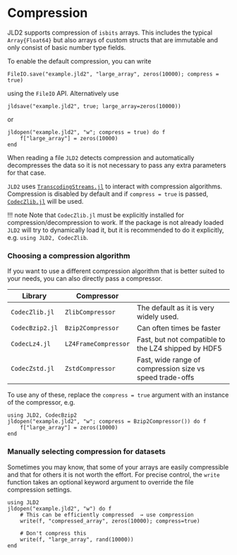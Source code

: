 # Compression

JLD2 supports compression of `isbits` arrays. This includes the typical `Array{Float64}`
but also arrays of custom structs that are immutable and only consist of basic number
type fields.

To enable the default compression, you can write
```
FileIO.save("example.jld2", "large_array", zeros(10000); compress = true)
```
using the `FileIO` API. Alternatively use
```
jldsave("example.jld2", true; large_array=zeros(10000))
```
or
```
jldopen("example.jld2", "w"; compress = true) do f
    f["large_array"] = zeros(10000)
end
```

When reading a file `JLD2` detects compression and automatically decompresses the data
so it is not necessary to pass any extra parameters for that case.

`JLD2` uses [`TranscodingStreams.jl`](https://github.com/JuliaIO/TranscodingStreams.jl)
to interact with compression algorithms. Compression is disabled by
default and if `compress = true` is passed, 
[`CodecZlib.jl`](https://github.com/JuliaIO/CodecZlib.jl) will be used.

!!! note
    Note that `CodecZlib.jl` must be explicitly installed for compression/decompression
    to work. If the package is not already loaded `JLD2` will try to dynamically load it,
    but it is recommended to do it explicitly, e.g. `using JLD2, CodecZlib`.

### Choosing a compression algorithm

If you want to use a different compression algorithm that is better suited to
your needs, you can also directly pass a compressor.

| Library | Compressor |    |
|---------|------------|----|
| `CodecZlib.jl` | `ZlibCompressor` | The default as it is very widely used. |
| `CodecBzip2.jl` | `Bzip2Compressor` | Can often times be faster |
| `CodecLz4.jl` | `LZ4FrameCompressor` | Fast, but not compatible to the LZ4 shipped by HDF5 |
| `CodecZstd.jl` | `ZstdCompressor` | Fast, wide range of compression size vs speed trade-offs |


To use any of these, replace the `compress = true` argument with an instance of the
compressor, e.g.
```
using JLD2, CodecBzip2
jldopen("example.jld2", "w"; compress = Bzip2Compressor()) do f
    f["large_array"] = zeros(10000)
end
```

### Manually selecting compression for datasets

Sometimes you may know, that some of your arrays are easily compressible and
that for others it is not worth the effort. For precise control, the
`write` function takes an optional keyword argument to override the file compression
settings.

```
using JLD2
jldopen("example.jld2", "w") do f
    # This can be efficiently compressed  → use compression
    write(f, "compressed_array", zeros(10000); compress=true)

    # Don't compress this 
    write(f, "large_array", rand(10000))
end
```
